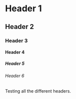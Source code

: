 # Header 1
## Header 2
### Header 3
#### Header 4
##### Header 5
###### Header 6

Testing all the different headers.
